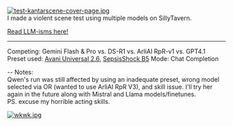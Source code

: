 [![test-kantarscene-cover-page.jpg](https://i.postimg.cc/Y9Hm8csV/test-kantarscene-cover-page.jpg)](#)
<br> I made a violent scene test using multiple models on SillyTavern. 

[Read LLM-isms here!](https://www.reddit.com/user/Organic-Mechanic-435/submitted/)

---

Competing: Gemini Flash & Pro vs. DS-R1 vs. ArliAI RpR-v1 vs. GPT4.1
<br>Preset used: [Avani Universal 2.6](rentry.org/AvaniJB), [SepsisShock B5](https://github.com/SepsisShock/Silly-Tavern/tree/main)
Mode: Chat Completion

--
Notes:
<br> Qwen's run was still affected by using an inadequate preset, wrong model selected via OR (wanted to use ArliAI RpR V3), and skill issue. I'll try her again in the future along with Mistral and Llama models/finetunes.
<br> PS. excuse my horrible acting skills.

[![wkwk.jpg](https://i.postimg.cc/CMZzDx51/wkwk.jpg)](#)
